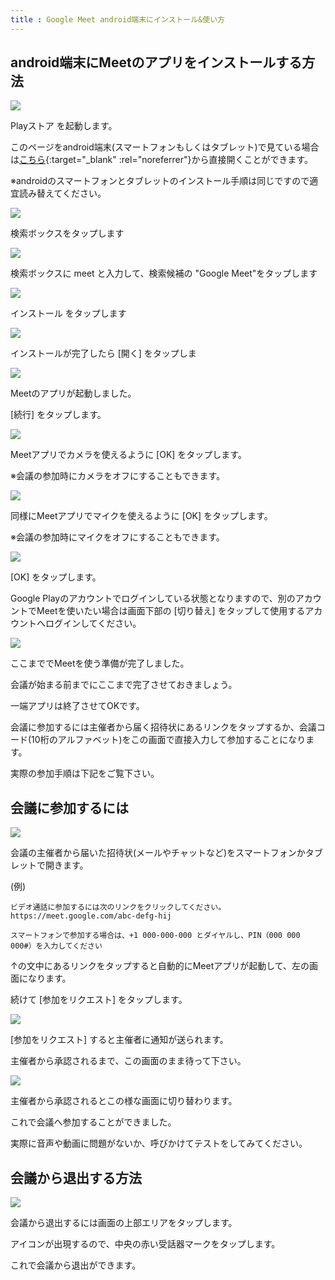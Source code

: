 ```yaml
---
title : Google Meet android端末にインストール&使い方
---
```


## android端末にMeetのアプリをインストールする方法

![](images/and-1.jpg)

Playストア を起動します。

このページをandroid端末(スマートフォンもしくはタブレット)で見ている場合は[こちら](https://play.google.com/store/apps/details?id=com.google.android.apps.meetings){:target="_blank" :rel="noreferrer"}から直接開くことができます。

※androidのスマートフォンとタブレットのインストール手順は同じですので適宜読み替えてください。

![](images/and-2.jpg)

検索ボックスをタップします

![](images/and-3.jpg)

検索ボックスに meet と入力して、検索候補の "Google Meet"をタップします

![](images/and-4.jpg)

インストール をタップします

![](images/and-5.jpg)

インストールが完了したら [開く] をタップしま

![](images/and-6.jpg)

Meetのアプリが起動しました。

[続行] をタップします。

![](images/and-7.jpg)

Meetアプリでカメラを使えるように [OK] をタップします。

※会議の参加時にカメラをオフにすることもできます。

![](images/and-8.jpg)

同様にMeetアプリでマイクを使えるように [OK] をタップします。

※会議の参加時にマイクをオフにすることもできます。

![](images/and-9.jpg)

[OK] をタップします。

Google Playのアカウントでログインしている状態となりますので、別のアカウントでMeetを使いたい場合は画面下部の [切り替え] をタップして使用するアカウントへログインしてください。

![](images/and-10.jpg)

ここまででMeetを使う準備が完了しました。

会議が始まる前までにここまで完了させておきましょう。

一端アプリは終了させてOKです。

会議に参加するには主催者から届く招待状にあるリンクをタップするか、会議コード(10桁のアルファベット)をこの画面で直接入力して参加することになります。

実際の参加手順は下記をご覧下さい。

## 会議に参加するには

![](images/and-11.jpg)

会議の主催者から届いた招待状(メールやチャットなど)をスマートフォンかタブレットで開きます。

(例)

```
ビデオ通話に参加するには次のリンクをクリックしてください。https://meet.google.com/abc-defg-hij

スマートフォンで参加する場合は、+1 000-000-000 とダイヤルし、PIN（000 000 000#）を入力してください
```

↑の文中にあるリンクをタップすると自動的にMeetアプリが起動して、左の画面になります。

続けて [参加をリクエスト] をタップします。

![](images/and-12.jpg)

[参加をリクエスト] すると主催者に通知が送られます。

主催者から承認されるまで、この画面のまま待って下さい。

![](images/and-13.jpg)

主催者から承認されるとこの様な画面に切り替わります。

これで会議へ参加することができました。

実際に音声や動画に問題がないか、呼びかけてテストをしてみてください。


## 会議から退出する方法

![](images/and-14.jpg)

会議から退出するには画面の上部エリアをタップします。

アイコンが出現するので、中央の赤い受話器マークをタップします。

これで会議から退出ができます。